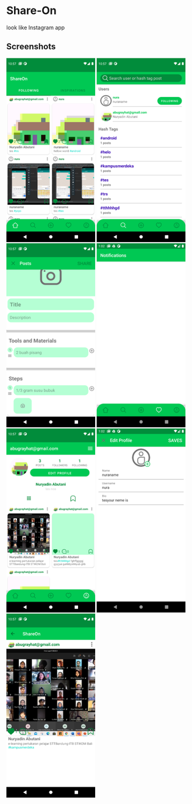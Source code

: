 # Share-On

look like Instagram app

## Screenshots

<img src="https://github.com/nuryadincjr/Share-On/blob/main/imgView/1.png" width="233" height="483"> <img src="https://github.com/nuryadincjr/Share-On/blob/main/imgView/2.png" width="233" height="483"> <img src="https://github.com/nuryadincjr/Share-On/blob/main/imgView/3.png" width="233" height="483"> <img src="https://github.com/nuryadincjr/Share-On/blob/main/imgView/4.png" width="233" height="483"> <img src="https://github.com/nuryadincjr/Share-On/blob/main/imgView/5.png" width="233" height="483"> <img src="https://github.com/nuryadincjr/Share-On/blob/main/imgView/6.png" width="233" height="483"> <img src="https://github.com/nuryadincjr/Share-On/blob/main/imgView/7.png" width="233" height="483">
